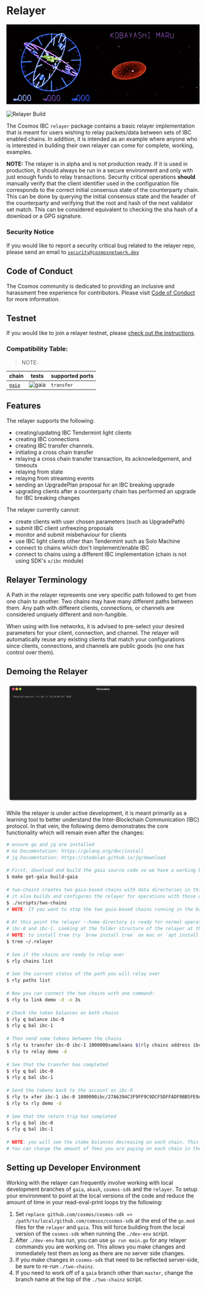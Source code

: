 # Relayer
![Relayer](./docs/images/github-repo-banner.gif)

![Relayer Build](https://github.com/cosmos/relayer/workflows/Build%20then%20run%20CI%20Chains/badge.svg)

The Cosmos IBC `relayer` package contains a basic relayer implementation that is
meant for users wishing to relay packets/data between sets of IBC enabled chains.
In addition, it is intended as an example where anyone who is interested in building 
their own relayer can come for complete, working, examples.

**NOTE:** The relayer is in alpha and is not production ready. If it is used in production, 
it should always be run in a secure environment and only with just enough funds to 
relay transactions. Security critical operations **should** manually verify that the
client identifier used in the configuration file corresponds to the correct initial 
consensus state of the counterparty chain. This can be done by querying the initial 
consensus state and the header of the counterparty and verifying that the root and
hash of the next validator set match. This can be considered equivalent to checking
the sha hash of a download or a GPG signature. 

### Security Notice

If you would like to report a security critical bug related to the relayer repo, please send an email to [`security@cosmosnetwork.dev`](mailto:security@cosmosnetwork.dev)

## Code of Conduct

The Cosmos community is dedicated to providing an inclusive and harassment free experience for contributors. Please visit [Code of Conduct](CODE_OF_CONDUCT.md) for more information.

## Testnet

If you would like to join a relayer testnet, please [check out the instructions](./testnets/README.md).

### Compatibility Table:

> NOTE: 

| chain | tests | supported ports |
|-------|--------|----------------|
| [`gaia`](https://github.com/cosmos/gaia) | ![gaia](https://github.com/cosmos/relayer/workflows/TESTING%20-%20gaia%20to%20gaia%20integration/badge.svg) | `transfer` |

## Features

The relayer supports the following:
- creating/updating IBC Tendermint light clients
- creating IBC connections
- creating IBC transfer channels.
- initiating a cross chain transfer
- relaying a cross chain transfer transaction, its acknowledgement, and timeouts
- relaying from state
- relaying from streaming events 
- sending an UpgradePlan proposal for an IBC breaking upgrade
- upgrading clients after a counterparty chain has performed an upgrade for IBC breaking changes

The relayer currently cannot:
- create clients with user chosen parameters (such as UpgradePath)
- submit IBC client unfreezing proposals 
- monitor and submit misbehaviour for clients
- use IBC light clients other than Tendermint such as Solo Machine
- connect to chains which don't implement/enable IBC
- connect to chains using a different IBC implementation (chain is not using SDK's `x/ibc` module)

## Relayer Terminology

A Path in the relayer represents one very specific path followed to get from one chain to another. 
Two chains may have many different paths between them. Any path with different clients, connections,
or channels are considered unqiuely different and non-fungible. 

When using with live networks, it is advised to pre-select your desired parameters for your client, 
connection, and channel. The relayer will automatically reuse any existing clients that match your
configurations since clients, connections, and channels are public goods (no one has control over 
them). 

## Demoing the Relayer

![Demo](./docs/images/demo.gif)

While the relayer is under active development, it is meant primarily as a learning tool to better understand the Inter-Blockchain Communication (IBC) protocol. In that vein, the following demo demonstrates the core functionality which will remain even after the changes:

```bash
# ensure go and jq are installed 
# Go Documentation: https://golang.org/doc/install
# jq Documentation: https://stedolan.github.io/jq/download

# First, download and build the gaia source code so we have a working blockchain to test against
$ make get-gaia build-gaia

# two-chainz creates two gaia-based chains with data directories in this repo
# it also builds and configures the relayer for operations with those chains
$ ./scripts/two-chainz
# NOTE: If you want to stop the two gaia-based chains running in the background use `killall gaiad`

# At this point the relayer --home directory is ready for normal operations between
# ibc-0 and ibc-1. Looking at the folder structure of the relayer at this point is helpful
# NOTE: to install tree try `brew install tree` on mac or `apt install tree` on linux
$ tree ~/.relayer

# See if the chains are ready to relay over
$ rly chains list

# See the current status of the path you will relay over
$ rly paths list

# Now you can connect the two chains with one command:
$ rly tx link demo -d -o 3s

# Check the token balances on both chains
$ rly q balance ibc-0
$ rly q bal ibc-1

# Then send some tokens between the chains
$ rly tx transfer ibc-0 ibc-1 1000000samoleans $(rly chains address ibc-1)
$ rly tx relay demo -d

# See that the transfer has completed
$ rly q bal ibc-0
$ rly q bal ibc-1

# Send the tokens back to the account on ibc-0
$ rly tx xfer ibc-1 ibc-0 1000000ibc/27A6394C3F9FF9C9DCF5DFFADF9BB5FE9A37C7E92B006199894CF1824DF9AC7C $(rly ch addr ibc-0)
$ rly tx rly demo -d

# See that the return trip has completed
$ rly q bal ibc-0
$ rly q bal ibc-1

# NOTE: you will see the stake balances decreasing on each chain. This is to pay for fees
# You can change the amount of fees you are paying on each chain in the configuration.
```

## Setting up Developer Environment

Working with the relayer can frequently involve working with local development branches of `gaia`, `akash`, `cosmos-sdk` and the `relayer`. To setup your environment to point at the local versions of the code and reduce the amount of time in your read-eval-print loops try the following:

1. Set `replace github.com/cosmos/cosmos-sdk => /path/to/local/github.com/comsos/cosmos-sdk` at the end of the `go.mod` files for the `relayer` and `gaia`. This will force building from the local version of the `cosmos-sdk` when running the `./dev-env` script.
2. After `./dev-env` has run, you can use `go run main.go` for any relayer commands you are working on. This allows you make changes and immediately test them as long as there are no server side changes.
3. If you make changes in `cosmos-sdk` that need to be reflected server-side, be sure to re-run `./two-chainz`.
4. If you need to work off of a `gaia` branch other than `master`, change the branch name at the top of the `./two-chainz` script.
